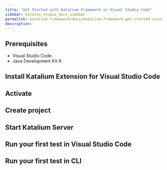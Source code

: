 ```yaml
---
title: "Get Started with Katalium Framework in Visual Studio Code" 
sidebar: katalon_studio_docs_sidebar
permalink: katalium-framework/docs/katalium-framework-get-started-vscode.html 
description:
---
```


## Prerequisites

* Visual Studio Code.
* Java Development Kit 8.

## Install Katalium Extension for Visual Studio Code

## Activate

## Create project

## Start Katalium Server

## Run your first test in Visual Studio Code

## Run your first test in CLI